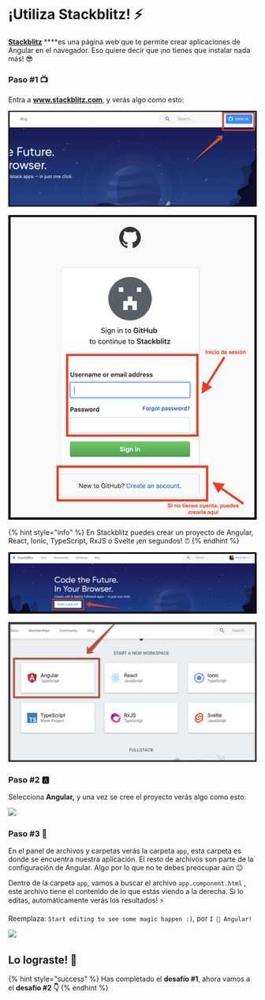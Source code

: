 # ¡Utiliza Stackblitz! ⚡

[**Stackblitz**](https://stackblitz.com/) ****es una página web que te permite crear aplicaciones de Angular en el navegador. Eso quiere decir que ¡no tienes que instalar nada más! 😎

### Paso \#1 📺

Entra a **www.stackblitz.com**, y verás algo como esto:

![Crea una cuenta, para que no pierdas tu progreso.](.gitbook/assets/screen-shot-2019-05-25-at-1.37.28-pm.png)

![](.gitbook/assets/screen-shot-2019-05-25-at-1.42.44-pm.png)

{% hint style="info" %}
En Stackblitz puedes crear un proyecto de Angular, React, Ionic, TypeScript, RxJS o Svelte ¡en segundos! ⏰
{% endhint %}

![](.gitbook/assets/1.png)

![](.gitbook/assets/screen-shot-2019-05-25-at-1.56.29-pm.png)

### Paso \#2 🅰

Selecciona **Angular,** y una vez se cree el proyecto verás algo como esto:

![](.gitbook/assets/basic.gif)

### Paso \#3 📂

En el panel de archivos y carpetas verás la carpeta `app`, esta carpeta es donde se encuentra nuestra aplicación. El resto de archivos son parte de la configuración de Angular. Algo por lo que no te debes preocupar aún 😉

Dentro de la carpeta `app`, vamos a buscar el archivo `app.component.html` , este archivo tiene el contenido de lo que estás viendo a la derecha. Si lo editas, automáticamente verás los resultados! ⚡️

Reemplaza: `Start editing to see some magic happen :)`, por `I 💙 Angular!`

![](.gitbook/assets/base2.gif)

## Lo lograste! 💪

{% hint style="success" %}
Has completado el **desafío \#1**, ahora vamos a el **desafío \#2 👇**
{% endhint %}

